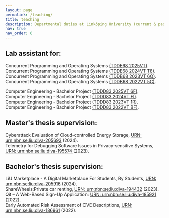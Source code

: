```yaml
---
layout: page
permalink: /teaching/
title: teaching
description: Departmental duties at Linköping University (current & past)
nav: true
nav_order: 6
---
```


## Lab assistant for:
Concurrent Programming and Operating Systems [(TDDE68 2025VT)](https://www.ida.liu.se/~TDDE68/). \
Concurrent Programming and Operating Systems [(TDDE68 2024VT T8)](https://www.ida.liu.se/~TDDE68/). \
Concurrent Programming and Operating Systems [(TDDB68 2023VT 6Q)](https://www.ida.liu.se/~TDDE68/). \
Concurrent Programming and Operating Systems [(TDDB68 2022VT 5C)](https://www.ida.liu.se/~TDDE68/). 

Computer Engineering - Bachelor Project [(TDDD83 2025VT 6F)](https://www.ida.liu.se/~TDDD83/).\
Computer Engineering - Bachelor Project [(TDDD83 2024VT FI)](https://www.ida.liu.se/~TDDD83/).\
Computer Engineering - Bachelor Project [(TDDD83 2023VT 1R)](https://www.ida.liu.se/~TDDD83/).\
Computer Engineering - Bachelor Project [(TDDD83 2022VT BF)](https://www.ida.liu.se/~TDDD83/).




## Master's thesis supervision:
Cyberattack Evaluation of Cloud-controlled Energy Storage, [URN: urn:nbn:se:liu:diva-205693](https://urn.kb.se/resolve?urn=urn%3Anbn%3Ase%3Aliu%3Adiva-205693) (2024). \
Telemetry for Debugging Software Issues in Privacy-sensitive Systems, [URN: urn:nbn:se:liu:diva-195574 ](https://urn.kb.se/resolve?urn=urn%3Anbn%3Ase%3Aliu%3Adiva-195574)(2023). 


## Bachelor's thesis supervision:
LiU Marketplace - A Digital Marketplace For Students, By Students, [URN: urn:nbn:se:liu:diva-205916](https://urn.kb.se/resolve?urn=urn%3Anbn%3Ase%3Aliu%3Adiva-205916) (2024). \
ShareWheels:Private car renting, [URN: urn:nbn:se:liu:diva-194432](https://urn.kb.se/resolve?urn=urn%3Anbn%3Ase%3Aliu%3Adiva-194432) (2023). \
Qit – A Web-Based Sign-Up Application: [URN: urn:nbn:se:liu:diva-185921](https://urn.kb.se/resolve?urn=urn%3Anbn%3Ase%3Aliu%3Adiva-185921) (2022). \
Early Automated Risk Assessment of CVE Descriptions, [URN: urn:nbn:se:liu:diva-186961](https://urn.kb.se/resolve?urn=urn%3Anbn%3Ase%3Aliu%3Adiva-186961) (2022).